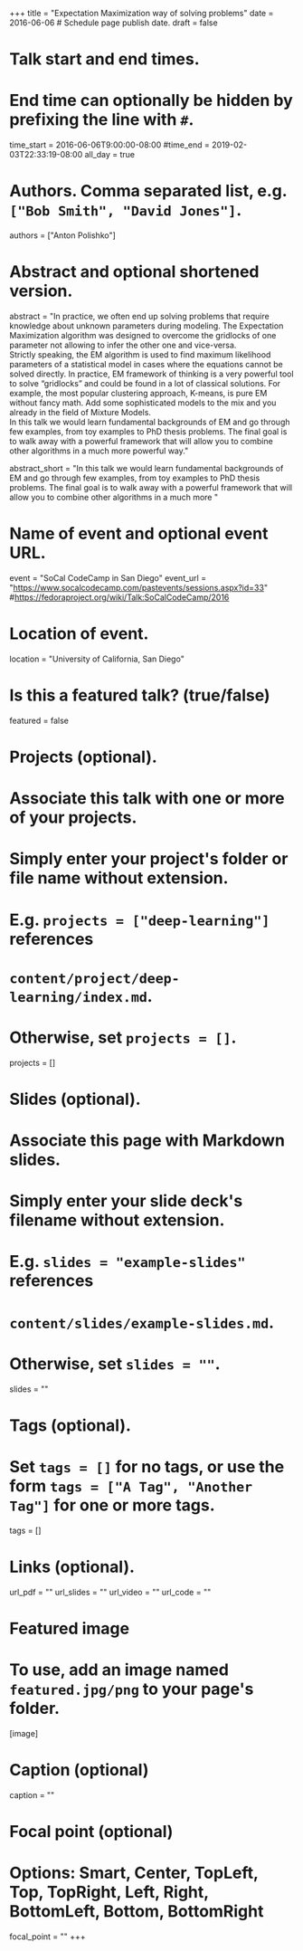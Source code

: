 +++
title = "Expectation Maximization way of solving problems"
date = 2016-06-06  # Schedule page publish date.
draft = false

# Talk start and end times.
#   End time can optionally be hidden by prefixing the line with `#`.
time_start = 2016-06-06T9:00:00-08:00
#time_end = 2019-02-03T22:33:19-08:00
all_day = true

# Authors. Comma separated list, e.g. `["Bob Smith", "David Jones"]`.
authors = ["Anton Polishko"]

# Abstract and optional shortened version.
abstract = "In practice, we often end up solving problems that require knowledge about unknown parameters during modeling. The Expectation Maximization algorithm was designed to overcome the gridlocks of one parameter not allowing to infer the other one and vice-versa.<br>Strictly speaking, the EM algorithm is used to find maximum likelihood parameters of a statistical model in cases where the equations cannot be solved directly. In practice, EM framework of thinking is a very powerful tool to solve “gridlocks” and could be found in a lot of classical solutions. For example, the most popular clustering approach, K-means, is pure EM without fancy math. Add some sophisticated models to the mix and you already in the field of Mixture Models. <br> In this talk we would learn fundamental backgrounds of EM and go through few examples, from toy examples to PhD thesis problems. The final goal is to walk away with a powerful framework that will allow you to combine other algorithms in a much more powerful way."

abstract_short = "In this talk we would learn fundamental backgrounds of EM and go through few examples, from toy examples to PhD thesis problems. The final goal is to walk away with a powerful framework that will allow you to combine other algorithms in a much more "

# Name of event and optional event URL.
event = "SoCal CodeCamp in San Diego"
event_url = "https://www.socalcodecamp.com/pastevents/sessions.aspx?id=33"
#https://fedoraproject.org/wiki/Talk:SoCalCodeCamp/2016

# Location of event.
location = "University of California, San Diego"

# Is this a featured talk? (true/false)
featured = false

# Projects (optional).
#   Associate this talk with one or more of your projects.
#   Simply enter your project's folder or file name without extension.
#   E.g. `projects = ["deep-learning"]` references 
#   `content/project/deep-learning/index.md`.
#   Otherwise, set `projects = []`.
projects = []

# Slides (optional).
#   Associate this page with Markdown slides.
#   Simply enter your slide deck's filename without extension.
#   E.g. `slides = "example-slides"` references 
#   `content/slides/example-slides.md`.
#   Otherwise, set `slides = ""`.
slides = ""

# Tags (optional).
#   Set `tags = []` for no tags, or use the form `tags = ["A Tag", "Another Tag"]` for one or more tags.
tags = []

# Links (optional).
url_pdf = ""
url_slides = ""
url_video = ""
url_code = ""

# Featured image
# To use, add an image named `featured.jpg/png` to your page's folder. 
[image]
  # Caption (optional)
  caption = ""

  # Focal point (optional)
  # Options: Smart, Center, TopLeft, Top, TopRight, Left, Right, BottomLeft, Bottom, BottomRight
  focal_point = ""
+++
